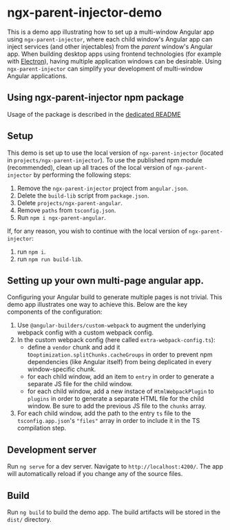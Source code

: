 # ngx-parent-injector-demo

This is a demo app illustrating how to set up a multi-window Angular app using `ngx-parent-injector`, where each child window's Angular app can inject services (and other injectables) from the _parent_ window's Angular app. When building desktop apps using frontend technologies (for example with [Electron](https://www.electronjs.org/)), having multiple application windows can be desirable. Using `ngx-parent-injector` can simplify your development of multi-window Angular applications.

## Using ngx-parent-injector npm package
Usage of the package is described in the [dedicated README](https://github.com/foiled-plan/ngx-parent-injector/blob/main/projects/ngx-parent-injector/README.md) 

## Setup

This demo is set up to use the local version of `ngx-parent-injector` (located in `projects/ngx-parent-injector`). To use the published npm module (recommended), clean up all traces of the local version of `ngx-parent-injector` by performing the following steps:
1. Remove the `ngx-parent-injector` project from `angular.json`.
2. Delete the `build-lib` script from `package.json`.
2. Delete `projects/ngx-parent-angular`. 
3. Remove `paths` from `tsconfig.json`.
4. Run `npm i ngx-parent-angular`.

If, for any reason, you wish to continue with the local version of `ngx-parent-injector`:
1. run `npm i`.
2. run `npm run build-lib`.

## Setting up your own multi-page angular app.
Configuring your Angular build to generate multiple pages is not trivial. This demo app illustrates one way to achieve this. Below are the key components of the configuration:
1. Use `@angular-builders/custom-webpack` to augment the underlying webpack config with a custom webpack config.
2. In the custom webpack config (here called `extra-webpack-config.ts`):
    * define a `vendor` chunk and add it to`optimization.splitChunks.cacheGroups` in order to prevent npm dependencies (like Angular itself) from being deplicated in every window-specific chunk.
    * for each child window, add an item to `entry` in order to generate a separate JS file for the child window.
    * for each child window, add a new instace of `HtmlWebpackPlugin` to `plugins` in order to generate a separate HTML file for the child window. Be sure to add the previous JS file to the `chunks` array.
3. For each child window, add the path to the entry `ts` file to the `tsconfig.app.json`'s `"files"` array in order to include it in the TS compilation step.


## Development server

Run `ng serve` for a dev server. Navigate to `http://localhost:4200/`. The app will automatically reload if you change any of the source files.

## Build

Run `ng build` to build the demo app. The build artifacts will be stored in the `dist/` directory.
